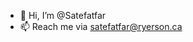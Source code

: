 - 👋 Hi, I’m @Satefatfar
- 📫 Reach me via satefatfar@ryerson.ca

<!---
Satefatfar/Satefatfar is a ✨ special ✨ repository because its `README.md` (this file) appears on your GitHub profile.
You can click the Preview link to take a look at your changes.
--->
